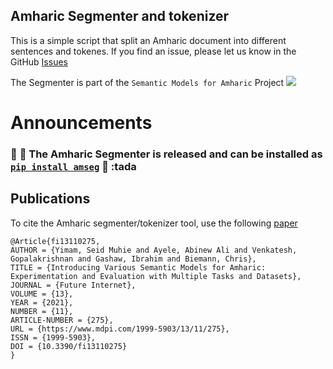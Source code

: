 ## Amharic Segmenter and tokenizer

This is a simple script that split an Amharic document into different sentences and tokenes.
If you find an issue, please let us know in the GitHub [Issues](/issues)

The Segmenter is part of the `Semantic Models for Amharic` Project
 [![](https://github.com/uhh-lt/amharicmodels/raw/master/logo.png)](https://github.com/uhh-lt/amharicmodels/)

# Announcements 

### :tada: :tada:  The Amharic Segmenter is released and can be installed as [`pip install amseg`](https://pypi.org/project/amseg/) :tada: :tada 

## Publications

To cite the Amharic segmenter/tokenizer tool, use the following [paper](https://www.mdpi.com/1999-5903/13/11/275)

```
@Article{fi13110275,
AUTHOR = {Yimam, Seid Muhie and Ayele, Abinew Ali and Venkatesh, Gopalakrishnan and Gashaw, Ibrahim and Biemann, Chris},
TITLE = {Introducing Various Semantic Models for Amharic: Experimentation and Evaluation with Multiple Tasks and Datasets},
JOURNAL = {Future Internet},
VOLUME = {13},
YEAR = {2021},
NUMBER = {11},
ARTICLE-NUMBER = {275},
URL = {https://www.mdpi.com/1999-5903/13/11/275},
ISSN = {1999-5903},
DOI = {10.3390/fi13110275}
}

```
